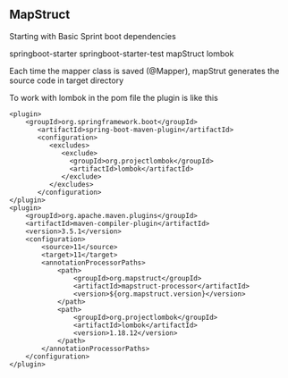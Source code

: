 ## MapStruct

Starting with Basic Sprint boot dependencies

springboot-starter
springboot-starter-test
mapStruct
lombok

Each time the mapper class is saved (@Mapper), mapStrut generates the source code in target directory

To work with lombok in the pom file the plugin is like this

    <plugin>
        <groupId>org.springframework.boot</groupId>
           <artifactId>spring-boot-maven-plugin</artifactId>
           <configuration>
              <excludes>
                 <exclude>
                   <groupId>org.projectlombok</groupId>
                   <artifactId>lombok</artifactId>
                 </exclude>
              </excludes>
           </configuration>
    </plugin>
    <plugin>
        <groupId>org.apache.maven.plugins</groupId>
        <artifactId>maven-compiler-plugin</artifactId>
        <version>3.5.1</version>
        <configuration>
            <source>11</source>
            <target>11</target>
            <annotationProcessorPaths>
                <path>
                    <groupId>org.mapstruct</groupId>
                    <artifactId>mapstruct-processor</artifactId>
                    <version>${org.mapstruct.version}</version>
                </path>
                <path>
                    <groupId>org.projectlombok</groupId>
                    <artifactId>lombok</artifactId>
                    <version>1.18.12</version>
                </path>
            </annotationProcessorPaths>
        </configuration>
    </plugin>

